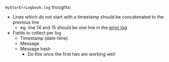 `HyStarErrLogbook.log` thoughts:
  * Lines which do not start with a timestamp should be concatenated to the previous line
    * eg. line 14 and 15 should be one line in the [error log](https://github.umn.edu/HegemanLab/ELK-MS/blob/master/example-logs/hystar-logs/HyStarErrLogbook.log)
  * Fields to collect per log
    * Timestamp (date-time)
    * Message
    * Message hash
      * Do this once the first two are working well


